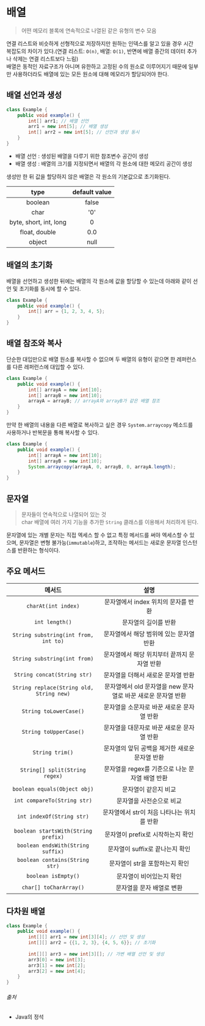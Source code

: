 # 배열

> 어떤 메모리 블록에 연속적으로 나열된 같은 유형의 변수 모음

연결 리스트와 비슷하게 선형적으로 저장하지만 원하는 인덱스를 알고 있을 경우 시간 복잡도의 차이가 있다.(연결 리스트: `O(n)`, 배열: `O(1)`, 반면에 배열 중간의 데이터 추가나 삭제는 연결 리스트보다
느림)  
배열은 동적인 자료구조가 아니며 유한하고 고정된 수의 원소로 이루어지기 때문에 일부만 사용하더라도 배열에 있는 모든 원소에 대해 메모리가 할당되어야 한다.

## 배열 선언과 생성

```java
class Example {
    public void example() {
        int[] arr1; // 배열 선언
        arr1 = new int[5]; // 배열 생성
        int[] arr2 = new int[5]; // 선언과 생성 동시
    }
}
```

- 배열 선언 : 생성된 배열을 다루기 위한 참조변수 공간이 생성
- 배열 생성 : 배열의 크기를 지정되면서 배열의 각 원소에 대한 메모리 공간이 생성

생성만 한 뒤 값을 할당하지 않은 배열은 각 원소의 기본값으로 초기화된다.

|          type           | default value  |
|:-----------------------:|:--------------:|
|         boolean         |     false      |
|          char           |      '0'       |
| byte, short, int, long  |       0        |
|      float, double      |      0.0       |
|         object          |      null      |

## 배열의 초기화

배열을 선언하고 생성한 뒤에는 배열의 각 원소에 값을 할당할 수 있는데 아래와 같이 선언 및 초기화를 동시에 할 수 있다.

```java
class Example {
    public void example() {
        int[] arr = {1, 2, 3, 4, 5};
    }
}
```

## 배열 참조와 복사

단순한 대입만으로 배열 원소를 복사할 수 없으며 두 배열의 유형이 같으면 한 레퍼런스를 다른 레퍼런스에 대입할 수 있다.

```java
class Example {
    public void example() {
        int[] arrayA = new int[10];
        int[] arrayB = new int[10];
        arrayA = arrayB; // arrayA와 arrayB가 같은 배열 참조
    }
}
```

만약 한 배열의 내용을 다른 배열로 복사하고 싶은 경우 `System.arraycopy` 메소드를 사용하거나 반복문을 통해 복사할 수 있다.

```java
class Example {
    public void example() {
        int[] arrayA = new int[10];
        int[] arrayB = new int[10];
        System.arraycopy(arrayA, 0, arrayB, 0, arrayA.length);
    }
}
```

## 문자열

> 문자들이 연속적으로 나열되어 있는 것  
> char 배열에 여러 가지 기능을 추가한 `String` 클래스를 이용해서 처리하게 된다.

문자열에 있는 개별 문자는 직접 엑세스 할 수 없고 특정 메서드를 써야 엑세스할 수 있으며, 문자열은 변형 불가능(`immutable`)하고, 조작하는 메서드는 새로운 문자열 인스턴스를 반환하는 형식이다.

## 주요 메서드

|                   메서드                    |                  설명                   |
|:----------------------------------------:|:-------------------------------------:|
|           `charAt(int index)`            |        문자열에서 index 위치의 문자를 반환         |
|              `int length()`              |              문자열의 길이를 반환              |
|   `String substring(int from, int to)`   |        문자열에서 해당 범위에 있는 문자열 반환         |
|       `String substring(int from)`       |       문자열에서 해당 위치부터 끝까지 문자열 반환        |
|       `String concat(String str)`        |          문자열을 더해서 새로운 문자열 반환          |
| `String replace(String old, String new)` | 문자열에서 old 문자열을 new 문자열로 바꾼 새로운 문자열 반환 |
|          `String toLowerCase()`          |        문자열을 소문자로 바꾼 새로운 문자열 반환        |
|          `String toUpperCase()`          |        문자열을 대문자로 바꾼 새로운 문자열 반환        |
|             `String trim()`              |      문자열의 앞뒤 공백을 제거한 새로운 문자열 반환       |
|      `String[] split(String regex)`      |     문자열을 regex를 기준으로 나눈 문자열 배열 반환     |
|       `boolean equals(Object obj)`       |              문자열이 같은지 비교              |
|       `int compareTo(String str)`        |             문자열을 사전순으로 비교             |
|        `int indexOf(String str)`         |       문자열에서 str이 처음 나타나는 위치를 반환       |
|   `boolean startsWith(String prefix)`    |         문자열이 prefix로 시작하는지 확인         |
|    `boolean endsWith(String suffix)`     |         문자열이 suffix로 끝나는지 확인          |
|      `boolean contains(String str)`      |          문자열이 str을 포함하는지 확인           |
|           `boolean isEmpty()`            |             문자열이 비어있는지 확인             |
|          `char[] toCharArray()`          |            문자열을 문자 배열로 변환             |

## 다차원 배열

```java
class Example {
    public void example() {
        int[][] arr1 = new int[3][4]; // 선언 및 생성
        int[][] arr2 = {{1, 2, 3}, {4, 5, 6}}; // 초기화
        
        int[][] arr3 = new int[3][]; // 가변 배열 선언 및 생성
        arr3[0] = new int[3];
        arr3[1] = new int[2];
        arr3[2] = new int[4];
    }
}
```

###### 출처

- Java의 정석